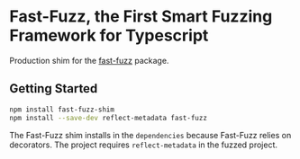 # Fast-Fuzz, the First Smart Fuzzing Framework for Typescript

Production shim for the [fast-fuzz](https://www.npmjs.com/package/fast-fuzz) package.

## Getting Started

```bash
npm install fast-fuzz-shim
npm install --save-dev reflect-metadata fast-fuzz
```

The Fast-Fuzz shim installs in the ```dependencies``` because Fast-Fuzz relies on decorators.
The project requires ```reflect-metadata``` in the fuzzed project.
